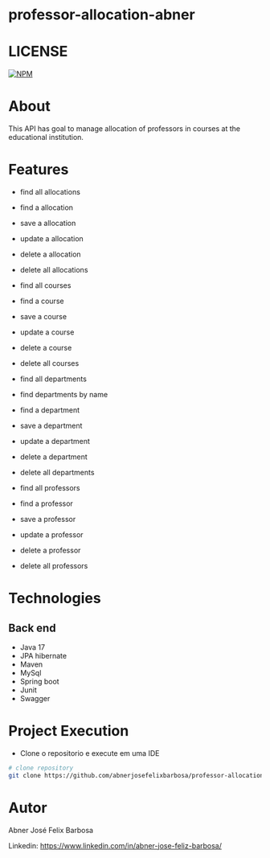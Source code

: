 # professor-allocation-abner

# LICENSE
[![NPM](https://img.shields.io/npm/l/react)](https://github.com/abnerjosefelixbarbosa/professor-allocation-abner/blob/main/LICENSE)

# About
This API has goal to manage allocation of professors in courses at the educational institution.

# Features

- find all allocations
- find a allocation
- save a allocation
- update a allocation
- delete a allocation
- delete all allocations

- find all courses
- find a course
- save a course
- update a course
- delete a course
- delete all courses

- find all departments
- find departments by name
- find a department
- save a department
- update a department
- delete a department
- delete all departments

- find all professors
- find a professor
- save a professor
- update a professor
- delete a professor
- delete all professors

# Technologies

## Back end
- Java 17
- JPA hibernate
- Maven
- MySql 
- Spring boot
- Junit
- Swagger

# Project Execution

- Clone o repositorio e execute em uma IDE  

```bash
# clone repository
git clone https://github.com/abnerjosefelixbarbosa/professor-allocation-abner.git
```
# Autor

Abner José Felix Barbosa

Linkedin: https://www.linkedin.com/in/abner-jose-feliz-barbosa/

